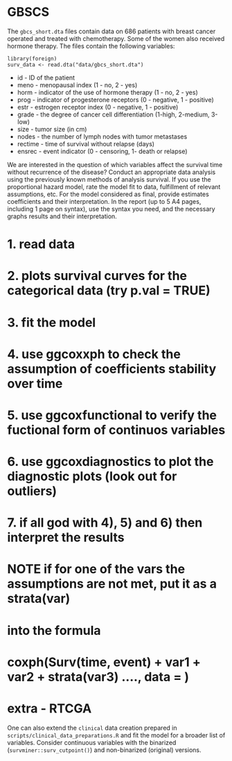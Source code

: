 # GBSCS

The `gbcs_short.dta` files contain data on 686 patients with breast cancer
operated and treated with chemotherapy. Some of the women also received hormone therapy.
The files contain the following variables:

```{r}
library(foreign)
surv_data <- read.dta("data/gbcs_short.dta")
```

- id - ID of the patient
- meno - menopausal index (1 - no, 2 - yes)
- horm - indicator of the use of hormone therapy (1 - no, 2 - yes)
- prog - indicator of progesterone receptors (0 - negative, 1 - positive)
- estr - estrogen receptor index (0 - negative, 1 - positive)
- grade - the degree of cancer cell differentiation (1-high, 2-medium, 3-low)
- size - tumor size (in cm)
- nodes - the number of lymph nodes with tumor metastases
- rectime - time of survival without relapse (days)
- ensrec - event indicator (0 - censoring, 1- death or relapse)

We are interested in the question of which variables affect the survival time without recurrence of the disease?
Conduct an appropriate data analysis using the previously known methods of analysis
survival. If you use the proportional hazard model, rate the model fit to
data, fulfillment of relevant assumptions, etc. For the model considered as final, provide estimates
coefficients and their interpretation.
In the report (up to 5 A4 pages, including 1 page on syntax), use the syntax you need, and the necessary graphs
results and their interpretation.

# 1. read data
# 2. plots survival curves for the categorical data (try p.val = TRUE)
# 3. fit the model
# 4. use ggcoxxph to check the assumption of coefficients stability over time
# 5. use ggcoxfunctional to verify the fuctional form of continuos variables
# 6. use ggcoxdiagnostics to plot the diagnostic plots (look out for outliers)
# 7. if all god with 4), 5) and 6) then interpret the results

# NOTE if for one of the vars the assumptions are not met, put it as a strata(var)
# into the formula
# coxph(Surv(time, event) + var1 + var2 + strata(var3) ...., data = )


# extra - RTCGA

One can also extend the `clinical` data creation prepared in `scripts/clinical_data_preparations.R` and fit the model for
a broader list of variables. Consider continuous variables with the binarized (`survminer::surv_cutpoint()`) and non-binarized (original) versions.